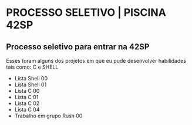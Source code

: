 <h1>PROCESSO SELETIVO | PISCINA 42SP</h1>

<h2>Processo seletivo para entrar na 42SP</h2>

<p>Esses foram alguns dos projetos em que eu pude desenvolver habilidades tais como: C e SHELL</p>
<ul>
<li>Lista Shell 00</li>
<li>Lista Shell 01</li>
<li>Lista C 00</li>
<li>Lista C 01</li>
<li>Lista C 02</li>
<li>Lista C 04</li>
<li>Trabalho em grupo Rush 00</li> 
</ul>

